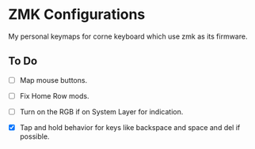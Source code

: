 # ZMK Configurations
My personal keymaps for corne keyboard which use zmk as its firmware.


## To Do
- [ ] Map mouse buttons.
- [ ] Fix Home Row mods.
- [ ] Turn on the RGB if on System Layer for indication.
- [x] Tap and hold behavior for keys like backspace and space and del if possible.

